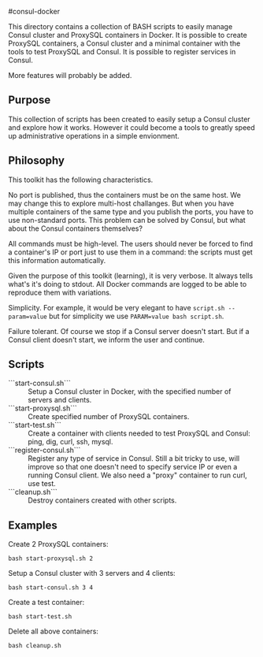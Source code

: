 #consul-docker

This directory contains a collection of BASH scripts to easily manage Consul cluster and ProxySQL containers in Docker.
It is possible to create ProxySQL containers, a Consul cluster and a minimal container with the tools to test ProxySQL
and Consul. It is possible to register services in Consul.

More features will probably be added.

## Purpose

This collection of scripts has been created to easily setup a Consul cluster and explore how it works. However
it could become a tools to greatly speed up administrative operations in a simple envionment.

## Philosophy

This toolkit has the following characteristics.

No port is published, thus the containers must be on the same host. We may change this to explore multi-host challanges.
But when you have multiple containers of the same type and you publish the ports, you have to use non-standard ports.
This problem can be solved by Consul, but what about the Consul containers themselves?

All commands must be high-level. The users should never be forced to find a container's IP or port just to use them
in a command: the scripts must get this information automatically.

Given the purpose of this toolkit (learning), it is very verbose. It always tells what's it's doing to stdout. All Docker
commands are logged to be able to reproduce them with variations.

Simplicity. For example, it would be very elegant to have ```script.sh --param=value``` but for simplicity
we use ```PARAM=value bash script.sh```.

Failure tolerant. Of course we stop if a Consul server doesn't start. But if a Consul client doesn't start, we inform
the user and continue.

## Scripts

<dl>
  <dt>```start-consul.sh```</dt>
  <dd>Setup a Consul cluster in Docker, with the specified number of servers and clients.</dd>
  
  <dt>```start-proxysql.sh```</dt>
  <dd>Create specified number of ProxySQL containers.</dd>
  
  <dt>```start-test.sh```</dt>
  <dd>Create a container with clients needed to test ProxySQL and Consul: ping, dig, curl, ssh, mysql.</dd>
  
  <dt>```register-consul.sh```</dt>
  <dd>Register any type of service in Consul. Still a bit tricky to use, will improve so that one doesn't need
  to specify service IP or even a running Consul client. We also need a "proxy" container to run curl, use
  test.</dd>
  
  <dt>```cleanup.sh```</dt>
  <dd>Destroy containers created with other scripts.</dd>
</dl>

## Examples

Create 2 ProxySQL containers:
```
bash start-proxysql.sh 2
```

Setup a Consul cluster with 3 servers and 4 clients:
```
bash start-consul.sh 3 4
```

Create a test container:
```
bash start-test.sh
```

Delete all above containers:
```
bash cleanup.sh
```

